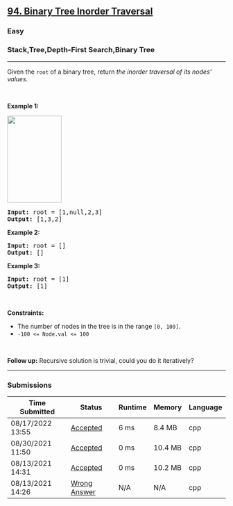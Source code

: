 <h2><a href="https://leetcode.com/problems/binary-tree-inorder-traversal/">94. Binary Tree Inorder Traversal</a></h2><h3>Easy</h3><h3>Stack,Tree,Depth-First Search,Binary Tree</h3><hr><div><p>Given the <code>root</code> of a binary tree, return <em>the inorder traversal of its nodes' values</em>.</p>

<p>&nbsp;</p>
<p><strong>Example 1:</strong></p>
<img alt="" src="https://assets.leetcode.com/uploads/2020/09/15/inorder_1.jpg" style="width: 125px; height: 200px;">
<pre><strong>Input:</strong> root = [1,null,2,3]
<strong>Output:</strong> [1,3,2]
</pre>

<p><strong>Example 2:</strong></p>

<pre><strong>Input:</strong> root = []
<strong>Output:</strong> []
</pre>

<p><strong>Example 3:</strong></p>

<pre><strong>Input:</strong> root = [1]
<strong>Output:</strong> [1]
</pre>

<p>&nbsp;</p>
<p><strong>Constraints:</strong></p>

<ul>
	<li>The number of nodes in the tree is in the range <code>[0, 100]</code>.</li>
	<li><code>-100 &lt;= Node.val &lt;= 100</code></li>
</ul>

<p>&nbsp;</p>
<strong>Follow up:</strong> Recursive solution is trivial, could you do it iteratively?</div><hr><h3>Submissions</h3><table class=""><colgroup><col><col><col><col><col></colgroup><thead class="ant-table-thead"><tr><th class="time-column__1guG"><span class="ant-table-header-column"><div><span class="ant-table-column-title">Time Submitted</span><span class="ant-table-column-sorter"></span></div></span></th><th class="status-column__3SUg"><span class="ant-table-header-column"><div><span class="ant-table-column-title">Status</span><span class="ant-table-column-sorter"></span></div></span></th><th class="runtime-column__1ka_"><span class="ant-table-header-column"><div><span class="ant-table-column-title">Runtime</span><span class="ant-table-column-sorter"></span></div></span></th><th class="memory-column__1dxp"><span class="ant-table-header-column"><div><span class="ant-table-column-title">Memory</span><span class="ant-table-column-sorter"></span></div></span></th><th class="lang-column__tR-8"><span class="ant-table-header-column"><div><span class="ant-table-column-title">Language</span><span class="ant-table-column-sorter"></span></div></span></th></tr></thead><tbody class="ant-table-tbody"><tr class="ant-table-row ant-table-row-level-0" data-row-key="775889583"><td class="time-column__1guG">08/17/2022 13:55</td><td class="status-column__3SUg"><a href="/submissions/detail/775889583/" target="_blank" class="ac__35gz" data-submission-id="775889583">Accepted</a></td><td class="runtime-column__1ka_">6 ms</td><td class="memory-column__1dxp">8.4 MB</td><td class="lang-column__tR-8">cpp</td></tr><tr class="ant-table-row ant-table-row-level-0" data-row-key="546521384"><td class="time-column__1guG">08/30/2021 11:50</td><td class="status-column__3SUg"><a href="/submissions/detail/546521384/" target="_blank" class="ac__35gz" data-submission-id="546521384">Accepted</a></td><td class="runtime-column__1ka_">0 ms</td><td class="memory-column__1dxp">10.4 MB</td><td class="lang-column__tR-8">cpp</td></tr><tr class="ant-table-row ant-table-row-level-0" data-row-key="537818467"><td class="time-column__1guG">08/13/2021 14:31</td><td class="status-column__3SUg"><a href="/submissions/detail/537818467/" target="_blank" class="ac__35gz" data-submission-id="537818467">Accepted</a></td><td class="runtime-column__1ka_">0 ms</td><td class="memory-column__1dxp">10.2 MB</td><td class="lang-column__tR-8">cpp</td></tr><tr class="ant-table-row ant-table-row-level-0" data-row-key="537816719"><td class="time-column__1guG">08/13/2021 14:26</td><td class="status-column__3SUg"><a href="/submissions/detail/537816719/" target="_blank" class="error__B-Nx" data-submission-id="537816719">Wrong Answer</a></td><td class="runtime-column__1ka_">N/A</td><td class="memory-column__1dxp">N/A</td><td class="lang-column__tR-8">cpp</td></tr></tbody></table>